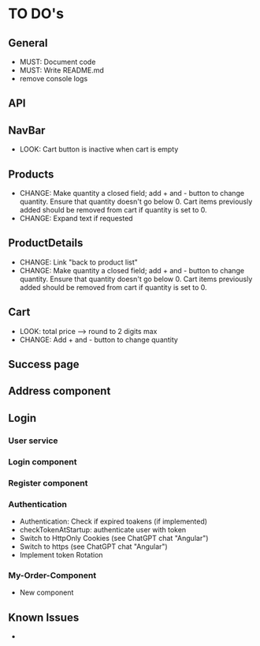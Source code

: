 # TO DO's

## General

- MUST: Document code
- MUST: Write README.md
- remove console logs

## API

## NavBar

- LOOK: Cart button is inactive when cart is empty

## Products

- CHANGE: Make quantity a closed field; add + and - button to change quantity. Ensure that quantity doesn't go below 0. Cart items previously added should be removed from cart if quantity is set to 0.
- CHANGE: Expand text if requested

## ProductDetails

- CHANGE: Link "back to product list"
- CHANGE: Make quantity a closed field; add + and - button to change quantity. Ensure that quantity doesn't go below 0. Cart items previously added should be removed from cart if quantity is set to 0.

## Cart

- LOOK: total price --> round to 2 digits max
- CHANGE: Add + and - button to change quantity

## Success page

## Address component

## Login

### User service

### Login component

### Register component

### Authentication

- Authentication: Check if expired toakens (if implemented)
- checkTokenAtStartup: authenticate user with token
- Switch to HttpOnly Cookies (see ChatGPT chat "Angular")
- Switch to https (see ChatGPT chat "Angular")
- Implement token Rotation

### My-Order-Component

- New component

## Known Issues

-
